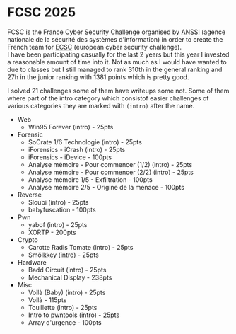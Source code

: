 # FCSC 2025

FCSC is the France Cyber Security Challenge organised by [ANSSI](https://cyber.gouv.fr/) (agence nationale de la sécurité des systèmes d'information) in order to create the French team for [ECSC](https://ecsc.eu/) (european cyber security challenge).   
I have been participating casually for the last 2 years but this year I invested a reasonable amount of time into it. Not as much as I would have wanted to due to classes but I still managed to rank 310th in the general ranking and 27h in the junior ranking with 1381 points which is pretty good.  

I solved 21 challenges some of them have writeups some not. Some of them where part of the intro category which consistof easier challenges of various categories they are marked with `(intro)` after the name.  

- Web
    - Win95 Forever (intro) - 25pts
- Forensic
    - SoCrate 1/6 Technologie (intro) - 25pts
    - iForensics - iCrash (intro) - 25pts
    - iForensics - iDevice - 100pts
    - Analyse mémoire - Pour commencer (1/2) (intro) - 25pts
    - Analyse mémoire - Pour commencer (2/2) (intro) - 25pts
    - Analyse mémoire 1/5 - Exfiltration - 100pts
    - Analyse mémoire 2/5 - Origine de la menace - 100pts
- Reverse
    - Sloubi (intro) - 25pts
    - babyfuscation - 100pts
- Pwn
    - yabof (intro) - 25pts
    - XORTP - 200pts
- Crypto
    - Carotte Radis Tomate (intro) - 25pts
    - Smölkkey (intro) - 25pts
- Hardware
    - Badd Circuit (intro) - 25pts
    - Mechanical Display - 238pts
- Misc
    - Voilà (Baby) (intro) - 25pts
    - Voilà - 115pts
    - Touillette (intro) - 25pts
    - Intro to pwntools (intro) - 25pts
    - Array d'urgence - 100pts

